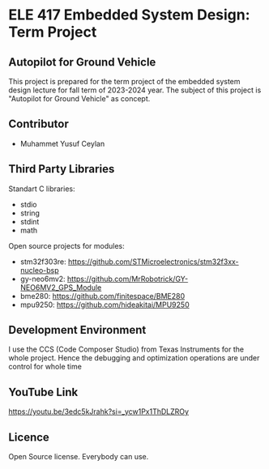 # ELE 417 Embedded System Design: Term Project

## Autopilot for Ground Vehicle

This project is prepared for the term project of the embedded system design lecture for fall term of 2023-2024 year. The subject of this project is "Autopilot for Ground Vehicle" as concept.

## Contributor

* Muhammet Yusuf Ceylan

## Third Party Libraries

Standart C libraries:

* stdio
* string
* stdint
* math

Open source projects for modules:

* stm32f303re: https://github.com/STMicroelectronics/stm32f3xx-nucleo-bsp
* gy-neo6mv2: https://github.com/MrRobotrick/GY-NEO6MV2_GPS_Module
* bme280: https://github.com/finitespace/BME280
* mpu9250: https://github.com/hideakitai/MPU9250

## Development Environment 

I use the CCS (Code Composer Studio) from Texas Instruments for the whole project. Hence the debugging and optimization operations are under control for whole time

## YouTube Link
https://youtu.be/3edc5kJrahk?si=_ycw1Px1ThDLZROy

## Licence

Open Source license. Everybody can use.
